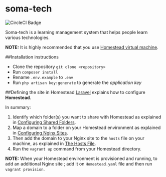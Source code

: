 # soma-tech
![CircleCI Badge](https://circleci.com/gh/andela-sachungo/soma-tech.svg?style=shield&circle-token=eab6015ece8c084d689495dcbbf2bd5bd22c50cb)

Soma-tech is a learning management system that helps people learn various technologies.

**NOTE:** It is highly recommended that you use [Homestead virtual machine](http://laravel.com/docs/5.1/homestead).

##Installation instructions
* Clone the repository `git clone <repository>`
*  Run `composer install`
* Rename `.env.example`  to `.env`
* Run `php artisan key:generate` to generate the *application key*

##Defining the site in Homestead
[Laravel](http://laravel.com/docs/5.1/homestead#connecting-via-ssh) explains how to configure **Homestead**.

In summary:

 1. Identify which folder(s) you want to share with Homestead as
    explained in [Configuring Shared Folders](http://laravel.com/docs/5.1/homestead#configuring-homestead).
 2. Map a domain to a folder on your Homestead environment as explained in [Configuring Nginx Sites](http://laravel.com/docs/5.1/homestead#configuring-homestead).
 3. Then add the domain to your Nginx site to the `hosts` file on your machine, as explained in [The Hosts File](http://laravel.com/docs/5.1/homestead#configuring-homestead).
 4. Run the `vagrant up` command from your Homestead directory.

**NOTE:** When your Homestead environment is provisioned and running, to add an additional Nginx site ; add it on `Homestead.yaml` file and then run `vagrant provision`.
